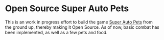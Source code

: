 # Open Source Super Auto Pets
This is an work in progress effort to build the game [Super Auto Pets](https://teamwoodgames.com/) from the ground up, thereby making it Open Source.
As of now, basic combat has been implemented, as well as a few pets and food.
